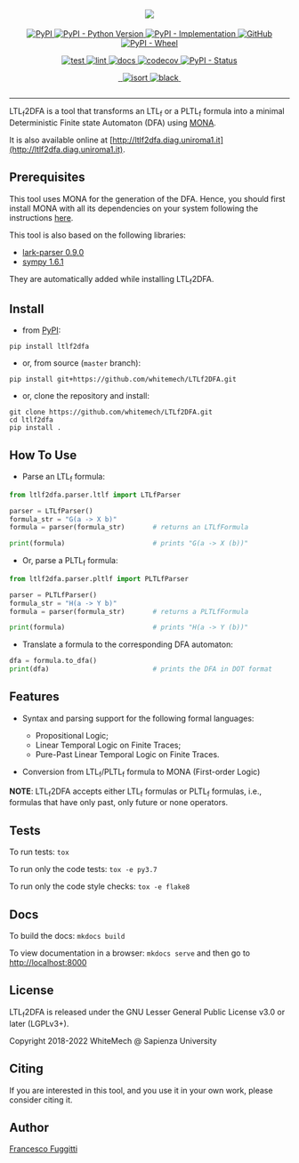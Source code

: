 <h1 align="center">
  <img src="http://ltlf2dfa.diag.uniroma1.it/static/images/logo-ltlf2dfa.svg">
</h1>

<p align="center">
  <a href="https://pypi.org/project/ltlf2dfa">
    <img alt="PyPI" src="https://img.shields.io/pypi/v/ltlf2dfa">
  </a>
  <a href="https://pypi.org/project/ltlf2dfa">
    <img alt="PyPI - Python Version" src="https://img.shields.io/pypi/pyversions/ltlf2dfa" />
  </a>
  <a href="">
    <img alt="PyPI - Implementation" src="https://img.shields.io/pypi/implementation/ltlf2dfa">
  </a>
  <a href="https://github.com/whitemech/ltlf2dfa/blob/master/LICENSE">
    <img alt="GitHub" src="https://img.shields.io/badge/license-LGPLv3%2B-blue">
  </a>  
  <a href="">
    <img alt="PyPI - Wheel" src="https://img.shields.io/pypi/wheel/ltlf2dfa">
  </a>
</p>
<p align="center">
  <a href="">
    <img alt="test" src="https://github.com/whitemech/ltlf2dfa/workflows/test/badge.svg">
  </a>
  <a href="">
    <img alt="lint" src="https://github.com/whitemech/ltlf2dfa/workflows/lint/badge.svg">
  </a>
  <a href="">
    <img alt="docs" src="https://github.com/whitemech/ltlf2dfa/workflows/docs/badge.svg">
  </a>
  <a href="https://codecov.io/gh/whitemech/pddl">
    <img alt="codecov" src="https://codecov.io/gh/whitemech/ltlf2dfa/branch/master/graph/badge.svg">
  </a>
  <a href="">
    <img alt="PyPI - Status" src="https://img.shields.io/pypi/status/ltlf2dfa" />
  </a>
</p>
<p align="center">
  <a href="https://img.shields.io/badge/flake8-checked-blueviolet">
    <img alt="" src="https://img.shields.io/badge/flake8-checked-blueviolet">
  </a>
  <a href="https://img.shields.io/badge/mypy-checked-blue">
    <img alt="" src="https://img.shields.io/badge/mypy-checked-blue">
  </a>
  <a href="https://img.shields.io/badge/isort-checked-yellow">
    <img alt="isort" src="https://img.shields.io/badge/isort-checked-yellow" />
  </a>
  <a href="https://img.shields.io/badge/code%20style-black-black">
    <img alt="black" src="https://img.shields.io/badge/code%20style-black-black" />
  </a>
  <a href="https://www.mkdocs.org/">
    <img alt="" src="https://img.shields.io/badge/docs-mkdocs-9cf">
</p>
<p align="center">
  </a>
    <a href="https://zenodo.org/badge/DOI/10.5281/zenodo.3888410.svg">
    <img alt="" src="https://zenodo.org/badge/DOI/10.5281/zenodo.3888410.svg">
  </a>
</p>

---

LTL<sub>f</sub>2DFA is a tool that transforms an LTL<sub>f</sub> or a PLTL<sub>f</sub> formula into a minimal 
Deterministic Finite state Automaton (DFA) using [MONA](http://www.brics.dk/mona/).

It is also available online at [http://ltlf2dfa.diag.uniroma1.it](http://ltlf2dfa.diag.uniroma1.it).

## Prerequisites

This tool uses MONA for the generation of the DFA. Hence, you should first install MONA with all its dependencies on 
your system following the instructions [here](http://www.brics.dk/mona/download.html).

This tool is also based on the following libraries:

- [lark-parser 0.9.0](https://pypi.org/project/lark-parser/)
- [sympy 1.6.1](https://pypi.org/project/sympy/)

They are automatically added while installing LTL<sub>f</sub>2DFA.

## Install

- from [PyPI](https://pypi.org/project/ltlf2dfa/):
```
pip install ltlf2dfa
```
- or, from source (`master` branch):
```
pip install git+https://github.com/whitemech/LTLf2DFA.git
```

- or, clone the repository and install:
```
git clone https://github.com/whitemech/LTLf2DFA.git
cd ltlf2dfa
pip install .
```
## How To Use

- Parse an LTL<sub>f</sub> formula:
```python
from ltlf2dfa.parser.ltlf import LTLfParser

parser = LTLfParser()
formula_str = "G(a -> X b)"
formula = parser(formula_str)       # returns an LTLfFormula

print(formula)                      # prints "G(a -> X (b))"
```
- Or, parse a PLTL<sub>f</sub> formula:
```python
from ltlf2dfa.parser.pltlf import PLTLfParser

parser = PLTLfParser()
formula_str = "H(a -> Y b)"
formula = parser(formula_str)       # returns a PLTLfFormula

print(formula)                      # prints "H(a -> Y (b))"
```
- Translate a formula to the corresponding DFA automaton:
```python
dfa = formula.to_dfa()
print(dfa)                          # prints the DFA in DOT format
```
## Features

* Syntax and parsing support for the following formal languages:
    * Propositional Logic;
    * Linear Temporal Logic on Finite Traces;
    * Pure-Past Linear Temporal Logic on Finite Traces.

* Conversion from LTL<sub>f</sub>/PLTL<sub>f</sub> formula to MONA (First-order Logic)

**NOTE**: LTL<sub>f</sub>2DFA accepts either LTL<sub>f</sub> formulas or PLTL<sub>f</sub> formulas, i.e., formulas that 
have only past, only future or none operators.

## Tests

To run tests: `tox`

To run only the code tests: `tox -e py3.7`

To run only the code style checks: `tox -e flake8`

## Docs

To build the docs: `mkdocs build`

To view documentation in a browser: `mkdocs serve`
and then go to [http://localhost:8000](http://localhost:8000)

## License

LTL<sub>f</sub>2DFA is released under the GNU Lesser General Public License v3.0 or later (LGPLv3+).

Copyright 2018-2022 WhiteMech @ Sapienza University

## Citing
If you are interested in this tool, and you use it in your own work, please consider citing it.

## Author

[Francesco Fuggitti](https://francescofuggitti.github.io/)
